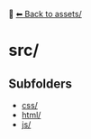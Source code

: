 📁 [⬅ Back to assets/](../README.md)

# src/


## Subfolders
- [css/](./css/README.md)
- [html/](./html/README.md)
- [js/](./js/README.md)